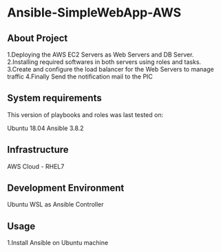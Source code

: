 # **Ansible-SimpleWebApp-AWS**

## **About Project**

1.Deploying the AWS EC2 Servers as Web Servers and DB Server.
2.Installing required softwares in both servers using roles and tasks.
3.Create and configure the load balancer for the Web Servers to manage traffic
4.Finally Send the notification mail to the PIC

## **System requirements**

This version of playbooks and roles was last tested on:

Ubuntu 18.04
Ansible 3.8.2

## **Infrastructure**

AWS Cloud - RHEL7

## **Development Environment**

Ubuntu WSL as Ansible Controller

## **Usage**

1.Install Ansible on Ubuntu machine


